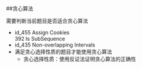 ##贪心算法

需要判断当前题目是否适合贪心算法
- id_455 Assign Cookies  
392 Is SubSequence
- id_435 Non-overlapping Intervals
- 满足贪心选择性质的题目才能使用贪心算法
    - 贪心选择性质：使用反证法证明贪心算法的正确性